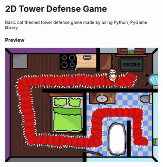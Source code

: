 # 2D Tower Defense Game

Basic cat themed tower defense game made by using Python, PyGame library.

### Preview

![Preview image of the game](assets/other/preview.png)
